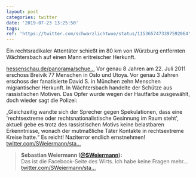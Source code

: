 ```yaml
---
layout: post
categories: twitter
date: '2019-07-23 13:25:50'
tags: 
ref: 'https://twitter.com/schwarzlichtwue/status/1153657473397592064'
---
```

Ein rechtsradikaler Attentäter schießt im 80 km von Würzburg entfernten Wächtersbach auf einen Mann eritreischer Herkunft.

[hessenschau.de/panorama/schue…](https://www.hessenschau.de/panorama/schuetze-von-waechtersbach-waehlte-eritreer-wegen-seiner-hautfarbe-aus,fremdenfeindliche-tat-100.html)
Vor genau 8 Jahren am 22. Juli 2011 erschoss Breivik 77 Menschen in Oslo und Utoya. Vor genau 3 Jahren erschoss der fanatisierte David S. in München zehn Menschen migrantischer Herkunft.
In Wächtersbach handelte der Schütze aus rassistischen Motiven. Das Opfer wurde wegen der Hautfarbe ausgewählt, doch wieder sagt die Polizei:

„Gleichzeitig wandte sich der Sprecher gegen Spekulationen, dass eine 'rechtsextreme oder rechtsnationalistische Gesinnung im Raum steht',
aktuell gebe es trotz des rassistischen Motivs keine belastbaren Erkenntnisse, wonach der mutmaßliche Täter Kontakte in rechtsextreme Kreise hatte.“
Es reicht! Naziterror endlich ernstnehmen!
[twitter.com/SWeiermann/sta…](https://twitter.com/SWeiermann/status/1153703164375371776?s=19)
> <b>Sebastian Weiermann ([@SWeiermann](https://twitter.com/SWeiermann)):</b>  
>Das ist die Facebook-Seite des Wirts. Ich habe keine Fragen mehr... [twitter.com/SWeiermann/sta…](https://twitter.com/SWeiermann/status/1153693217616990209)   

